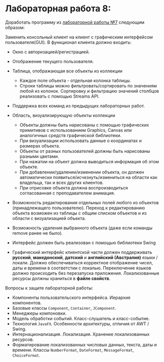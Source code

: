 # Лабораторная работа 8:

Доработать программу из [лабораторной работы №7](lab7.md) следующим образом:

Заменить консольный клиент на клиент с графическим интерфейсом пользователя(GUI). 
В функционал клиента должно входить:

- Окно с авторизацией/регистрацией.
- Отображение текущего пользователя.
- Таблица, отображающая все объекты из коллекции
    - Каждое поле объекта - отдельная колонка таблицы.
    - Строки таблицы можно фильтровать/сортировать по значениям любой из колонок. Сортировку и фильтрацию значений столбцов реализовать с помощью Streams API.
- Поддержка всех команд из предыдущих лабораторных работ.
- Область, визуализирующую объекты коллекции
    - Объекты должны быть нарисованы с помощью графических примитивов с использованием Graphics, Canvas или аналогичных средств графической библиотеки.
    - При визуализации использовать данные о координатах и размерах объекта.
    - Объекты от разных пользователей должны быть нарисованы разными цветами.
    - При нажатии на объект должна выводиться информация об этом объекте.
    - При добавлении/удалении/изменении объекта, он должен автоматически появиться/исчезнуть/измениться  на области как владельца, так и всех других клиентов. 
    - При отрисовке объекта должна воспроизводиться согласованная с преподавателем анимация.
- Возможность редактирования отдельных полей любого из объектов (принадлежащего пользователю). Переход к редактированию объекта возможен из таблицы с общим списком объектов и из области с визуализацией объекта.
- Возможность удаления выбранного объекта (даже если команды remove ранее не было).

- Интерфейс должен быть реализован с помощью библиотеки Swing
- Графический интерфейс клиентской части должен поддерживать **русский**, **македонский**, **датский** и **английский (Австралия)** языки / локали. 
Должно обеспечиваться корректное отображение чисел, даты и времени в соответстии с локалью. Переключение языков должно 
  происходить без перезапуска приложения. Локализованные ресурсы должны храниться в **файле свойств**.
  
Вопросы к защите лабораторной работы:

- Компоненты пользовательского интерфейса. Иерархия компонентов.
- Базовые классы `Component`, `Container`, `JComponent`.
- Менеджеры компоновки.
- Модель обработки событий. Класс-слушатель и класс-событие.
- Технология `JavaFX`. Особенности архитектуры, отличия от AWT / Swing.
- Интернационализация. Локализация. Хранение локализованных ресурсов.
- Форматирование локализованных числовых данных, текста, даты и времени. Классы `NumberFormat`, `DateFormat`, `MessageFormat`, `ChoiceFormat`.
